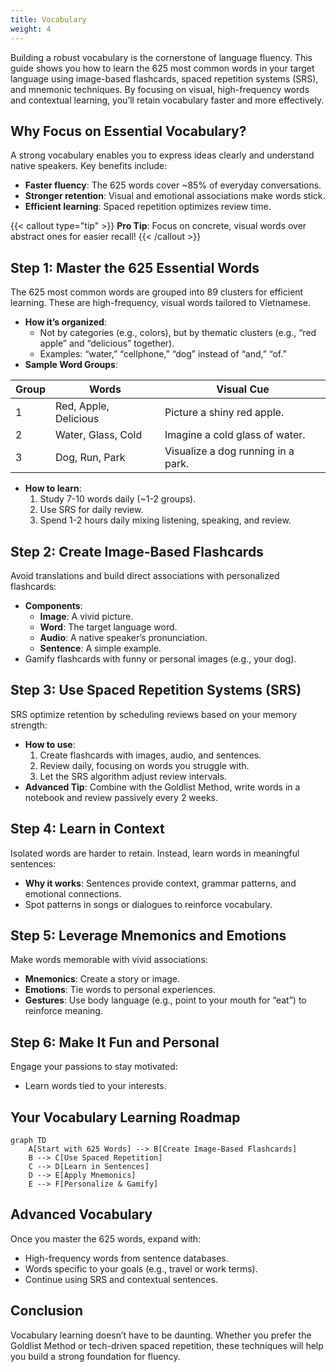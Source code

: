 ```yaml
---
title: Vocabulary
weight: 4
---
```


Building a robust vocabulary is the cornerstone of language fluency. This guide shows you how to learn the 625 most common words in your target language using image-based flashcards, spaced repetition systems (SRS), and mnemonic techniques. By focusing on visual, high-frequency words and contextual learning, you’ll retain vocabulary faster and more effectively.

## Why Focus on Essential Vocabulary?

A strong vocabulary enables you to express ideas clearly and understand native speakers. Key benefits include:

- **Faster fluency**: The 625 words cover ~85% of everyday conversations.
- **Stronger retention**: Visual and emotional associations make words stick.
- **Efficient learning**: Spaced repetition optimizes review time.

{{< callout type="tip" >}}
**Pro Tip**: Focus on concrete, visual words over abstract ones for easier recall!
{{< /callout >}}

## Step 1: Master the 625 Essential Words

The 625 most common words are grouped into 89 clusters for efficient learning. These are high-frequency, visual words tailored to Vietnamese.

- **How it’s organized**:
  - Not by categories (e.g., colors), but by thematic clusters (e.g., “red apple” and “delicious” together).
  - Examples: “water,” “cellphone,” “dog” instead of “and,” “of.”
- **Sample Word Groups**:

| Group | Words | Visual Cue |
|-------|-------|------------|
| 1     | Red, Apple, Delicious | Picture a shiny red apple. |
| 2     | Water, Glass, Cold    | Imagine a cold glass of water. |
| 3     | Dog, Run, Park        | Visualize a dog running in a park. |

- **How to learn**:
  1. Study 7-10 words daily (~1-2 groups).
  2. Use SRS for daily review.
  3. Spend 1-2 hours daily mixing listening, speaking, and review.

## Step 2: Create Image-Based Flashcards

Avoid translations and build direct associations with personalized flashcards:

- **Components**:
  - **Image**: A vivid picture.
  - **Word**: The target language word.
  - **Audio**: A native speaker’s pronunciation.
  - **Sentence**: A simple example.
- Gamify flashcards with funny or personal images (e.g., your dog).

## Step 3: Use Spaced Repetition Systems (SRS)

SRS optimize retention by scheduling reviews based on your memory strength:

- **How to use**:
  1. Create flashcards with images, audio, and sentences.
  2. Review daily, focusing on words you struggle with.
  3. Let the SRS algorithm adjust review intervals.
- **Advanced Tip**: Combine with the Goldlist Method, write words in a notebook and review passively every 2 weeks.

## Step 4: Learn in Context

Isolated words are harder to retain. Instead, learn words in meaningful sentences:

- **Why it works**: Sentences provide context, grammar patterns, and emotional connections.
- Spot patterns in songs or dialogues to reinforce vocabulary.

## Step 5: Leverage Mnemonics and Emotions

Make words memorable with vivid associations:

- **Mnemonics**: Create a story or image.
- **Emotions**: Tie words to personal experiences.
- **Gestures**: Use body language (e.g., point to your mouth for “eat”) to reinforce meaning.

## Step 6: Make It Fun and Personal

Engage your passions to stay motivated:

- Learn words tied to your interests.

## Your Vocabulary Learning Roadmap

```mermaid
graph TD
    A[Start with 625 Words] --> B[Create Image-Based Flashcards]
    B --> C[Use Spaced Repetition]
    C --> D[Learn in Sentences]
    D --> E[Apply Mnemonics]
    E --> F[Personalize & Gamify]
```

## Advanced Vocabulary

Once you master the 625 words, expand with:

- High-frequency words from sentence databases.
- Words specific to your goals (e.g., travel or work terms).
- Continue using SRS and contextual sentences.

## Conclusion

Vocabulary learning doesn’t have to be daunting. Whether you prefer the Goldlist Method or tech-driven spaced repetition, these techniques will help you build a strong foundation for fluency.